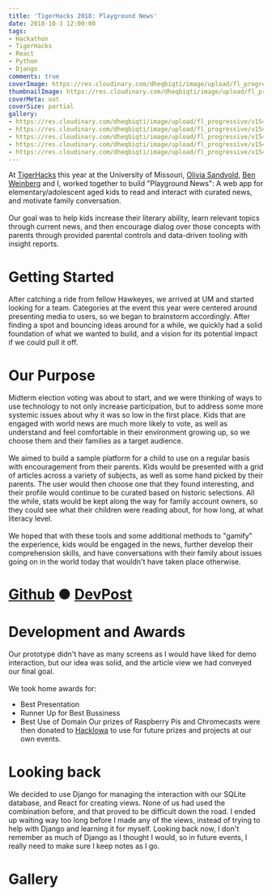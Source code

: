 ```yaml
---
title: 'TigerHacks 2018: Playground News'
date: 2018-10-3 12:00:00
tags:
- Hackathon
- TigerHacks
- React
- Python
- Django
comments: true
coverImage: https://res.cloudinary.com/dheqbiqti/image/upload/fl_progressive/v1545860719/PlaygroundNews/playground_cover.jpg
thumbnailImage: https://res.cloudinary.com/dheqbiqti/image/upload/fl_progressive,r_50:5/v1547067724/PlaygroundNews/PlaygroundThumbnail.jpg
coverMeta: out
coverSize: partial
gallery:
- https://res.cloudinary.com/dheqbiqti/image/upload/fl_progressive/v1545938522/PlaygroundNews/hackin.jpg "Hackin"
- https://res.cloudinary.com/dheqbiqti/image/upload/fl_progressive/v1545938592/PlaygroundNews/group.jpg "Team Playground News"
- https://res.cloudinary.com/dheqbiqti/image/upload/fl_progressive/v1545938526/PlaygroundNews/judge.jpg "Presenting to judges"
- https://res.cloudinary.com/dheqbiqti/image/upload/fl_progressive/v1545938552/PlaygroundNews/prizes.jpg "Our haul. Later given away to other students as prizes for our own hackathon events"
- https://res.cloudinary.com/dheqbiqti/image/upload/fl_progressive/v1545938569/PlaygroundNews/out.jpg "I was so tired from staying up that I don't remember driving home"
---
```

At [TigerHacks](http://tiger-hacks.com/) this year at the University of Missouri, [Olivia Sandvold](https://github.com/osandvold302), [Ben Weinberg](https://github.com/benjamin-weinberg) and I, worked together to build "Playground News": A web app for elementary/adolescent aged kids to read and interact with curated news, and motivate family conversation. <br/><br/>
Our goal was to help kids increase their literary ability, learn relevant topics through current news, and then encourage dialog over those concepts with parents through provided parental controls and data-driven tooling with insight reports.
</br>
<!-- more -->

# Getting Started
After catching a ride from fellow Hawkeyes, we arrived at UM and started looking for a team. Categories at the event this year were centered around presenting media to users, so we began to brainstorm accordingly. After finding a spot and bouncing ideas around for a while, we quickly had a solid foundation of what we wanted to build, and a vision for its potential impact if we could pull it off.

# Our Purpose

Midterm election voting was about to start, and we were thinking of ways to use technology to not only increase participation, but to address some more systemic issues about why it was so low in the first place. Kids that are engaged with world news are much more likely to vote, as well as understand and feel comfortable in their environment growing up, so we choose them and their families as a target audience.
</br></br>
We aimed to build a sample platform for a child to use on a regular basis with encouragement from their parents. Kids would be presented with a grid of articles across a variety of subjects, as well as some hand picked by their parents. The user would then choose one that they found interesting, and their profile would continue to be curated based on historic selections. All the while, stats would be kept along the way for family account owners, so they could see what their children were reading about, for how long, at what literacy level.
</br></br>
We hoped that with these tools and some additional methods to "gamify" the experience, kids would be engaged in the news, further develop their comprehension skills, and have conversations with their family about issues going on in the world today that wouldn't have taken place otherwise.

# [Github](https://github.com/bmitchinson/KidNews-Tiger18) ●  [DevPost](https://devpost.com/software/playground-news)

# Development and Awards
Our prototype didn't have as many screens as I would have liked for demo interaction, but our idea was solid, and the article view we had conveyed our final goal.
</br></br>
We took home awards for:
* Best Presentation
* Runner Up for Best Bussiness
* Best Use of Domain
Our prizes of Raspberry Pis and Chromecasts were then donated to [HackIowa](https://hackiowa.com/) to use for future prizes and projects at our own events.

# Looking back
We decided to use Django for managing the interaction with our SQLite database, and React for creating views. None of us had used the combination before, and that proved to be difficult down the road. I ended up waiting way too long before I made any of the views, instead of trying to help with Django and learning it for myself. Looking back now, I don't remember as much of Django as I thought I would, so in future events, I really need to make sure I keep notes as I go.

# Gallery

<!-- Gallery -->